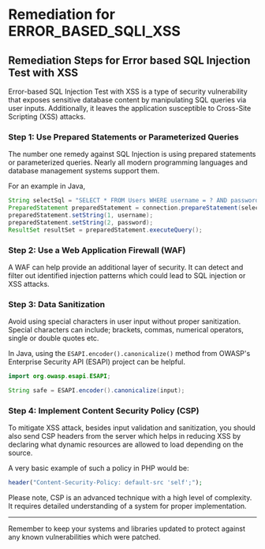 # Remediation for ERROR_BASED_SQLI_XSS

## Remediation Steps for Error based SQL Injection Test with XSS

Error-based SQL Injection Test with XSS is a type of security vulnerability that exposes sensitive database content by manipulating SQL queries via user inputs. Additionally, it leaves the application susceptible to Cross-Site Scripting (XSS) attacks.

### Step 1: Use Prepared Statements or Parameterized Queries

The number one remedy against SQL Injection is using prepared statements or parameterized queries. Nearly all modern programming languages and database management systems support them. 

For an example in Java,
```java
String selectSql = "SELECT * FROM Users WHERE username = ? AND password = ?";
PreparedStatement preparedStatement = connection.prepareStatement(selectSql);
preparedStatement.setString(1, username);
preparedStatement.setString(2, password);
ResultSet resultSet = preparedStatement.executeQuery();
```

### Step 2: Use a Web Application Firewall (WAF)

A WAF can help provide an additional layer of security. It can detect and filter out identified injection patterns which could lead to SQL injection or XSS attacks.

### Step 3: Data Sanitization 

Avoid using special characters in user input without proper sanitization. Special characters can include; brackets, commas, numerical operators, single or double quotes etc. 

In Java, using the `ESAPI.encoder().canonicalize()` method from OWASP's Enterprise Security API (ESAPI) project can be helpful.

```java
import org.owasp.esapi.ESAPI;

String safe = ESAPI.encoder().canonicalize(input);
```

### Step 4: Implement Content Security Policy (CSP)

To mitigate XSS attack, besides input validation and sanitization, you should also send CSP headers from the server which helps in reducing XSS by declaring what dynamic resources are allowed to load depending on the source.

A very basic example of such a policy in PHP would be:
```php
header("Content-Security-Policy: default-src 'self';");
```
Please note, CSP is an advanced technique with a high level of complexity. It requires detailed understanding of a system for proper implementation.

---

Remember to keep your systems and libraries updated to protect against any known vulnerabilities which were patched.